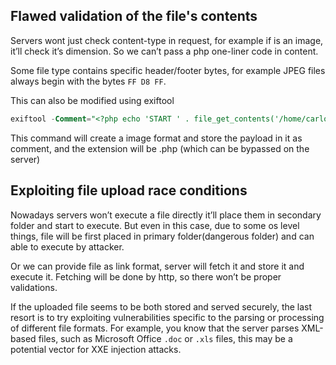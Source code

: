 ## **Flawed validation of the file's contents**

Servers wont just check content-type in request, for example if is an image, it’ll check it’s dimension. So we can’t pass a php one-liner code in content.

Some file type contains specific header/footer bytes, for example JPEG files always begin with the bytes `FF D8 FF`.

This can also be modified using exiftool

```sql
exiftool -Comment="<?php echo 'START ' . file_get_contents('/home/carlos/secret') . ' END'; ?>" <YOUR-INPUT-IMAGE>.jpg -o polyglot.php

```

This command will create a image format and store the payload in it as comment, and the extension will be .php (which can be bypassed on the server)

## **Exploiting file upload race conditions**

Nowadays servers won’t execute a file directly it’ll place them in secondary folder and start to execute. But even in this case, due to some os level things, file will be first placed in primary folder(dangerous folder) and can able to execute by attacker.

Or we can provide file as link format, server will fetch it and store it and execute it. Fetching will be done by http, so there won’t be proper validations.

If the uploaded file seems to be both stored and served securely, the last resort is to try exploiting vulnerabilities specific to the parsing or processing of different file formats. For example, you know that the server parses XML-based files, such as Microsoft Office `.doc` or `.xls` files, this may be a potential vector for XXE injection attacks.
